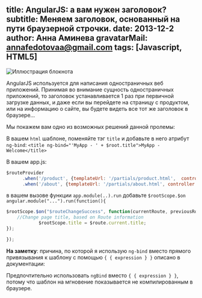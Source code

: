 title: AngularJS: а вам нужен заголовок?
subtitle: Меняем заголовок, основанный на пути браузерной строчки. 
date: 2013-12-2
author: Анна Аминева
gravatarMail: annafedotovaa@gmail.com
tags: [Javascript, HTML5]
---

![Иллюстрация блокнота](/blog/images/title.png)

AngularJS используется для написания одностраничных веб приложений.  Принимая во внимание сущность одностраничных приложений, то заголовок устанавливается 1 раз при первичной загрузке данных, и даже если вы перейдете на страницу с продуктом, или на информацию о сайте, вы будете видеть все тот же заголовок в браузере…

<!-- more -->
Мы покажем вам одно  из возможных решений данной пролемы:

В вашем `html` шаблоне, поменяйте тэг `title` и добавьте в него атрибут `ng-bind`:
`<title ng-bind="'MyApp - ' + $root.title">MyApp - Welcome</title>`

В вашем app.js:
```javascript
$routeProvider
      .when('/product', {templateUrl: '/partials/product.html',  controller: 'ProductCtrl', title: 'Discover our Product'})
      .when('/about', {templateUrl: '/partials/about.html', controller: 'AboutCtrl', title: 'About US'});
```
в вашем вызове функции `app.module(..).run` добавьте  `$rootScope.$on`
`angular.module("...").run(function(){`

```javascript
$rootScope.$on("$routeChangeSuccess", function(currentRoute, previousRoute){
    //Change page title, based on Route information
    		$rootScope.title = $route.current.title;
});

});
```

**На заметку**: причина, по которой я использую `ng-bind` вместо прямого привязывания к шаблону с помощью `{ { expression } }` описано в документации:

Предпочтительно использовать `ngBind` вместо `{ { expression } }`, потому что шаблон на мгновение показывается не компилированным в браузере.
